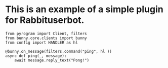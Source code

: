 # This is an example of a simple plugin for Rabbituserbot. 

```python3
from pyrogram import Client, filters
from bunny.core.clients import bunny
from config import HANDLER as hl

@bunny.on_message(filters.command("ping", hl ))
async def ping(_, message):
    await message.reply_text("Pong!")
```
